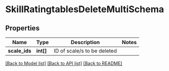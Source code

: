 # SkillRatingtablesDeleteMultiSchema

## Properties
Name | Type | Description | Notes
------------ | ------------- | ------------- | -------------
**scale_ids** | **int[]** | ID of scale/s to be deleted | 

[[Back to Model list]](../README.md#documentation-for-models) [[Back to API list]](../README.md#documentation-for-api-endpoints) [[Back to README]](../README.md)


